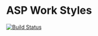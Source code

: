 # ASP Work Styles
[![Build Status](https://travis-ci.org/appirio-tech/work-styles.svg)](https://travis-ci.org/appirio-tech/work-styles)
